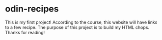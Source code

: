 # odin-recipes
This is my first project!
According to the course, this website will have links to a few recipe.
The purpose of this project is to build my HTML chops.
Thanks for reading!